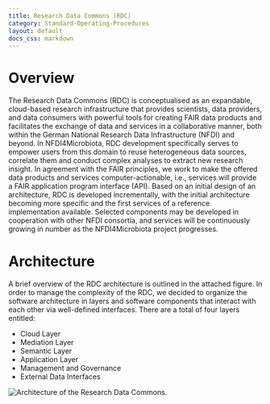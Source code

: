 ```yaml
---
title: Research Data Commons (RDC)
category: Standard-Operating-Procedures
layout: default
docs_css: markdown
---
```


# Overview
The Research Data Commons (RDC) is conceptualised as an expandable, cloud-based research infrastructure that provides scientists, data providers, and data consumers with powerful tools for creating FAIR data products and facilitates the exchange of data and services in a collaborative manner, both within the German National Research Data Infrastructure (NFDI) and beyond.
In NFDI4Microbiota, RDC development specifically serves to empower users from this domain to reuse heterogeneous data sources, correlate them and conduct complex analyses to extract new research insight. In agreement with the FAIR principles, we work to make the offered data products and services computer-actionable, i.e., services will provide a FAIR application program interface (API). Based on an initial design of an architecture, RDC is developed incrementally, with the initial architecture becoming more specific and the first services of a reference implementation available. Selected components may be developed in cooperation with other NFDI consortia, and services will be continuously growing in number as the NFDI4Microbiota project progresses.

# Architecture
A brief overview of the RDC architecture is outlined in the attached figure. In order to manage the complexity of the RDC, we decided to organize the software architecture in layers and software components that interact with each other via well-defined interfaces. There are a total of four layers entitled:

* Cloud Layer
* Mediation Layer
* Semantic Layer
* Application Layer
* Management and Governance
* External Data Interfaces

![Architecture of the Research Data Commons](/nfdi4microbiota-knowledge-base/assets/img/rdc.png "Architecture of the Research Data Commons").
